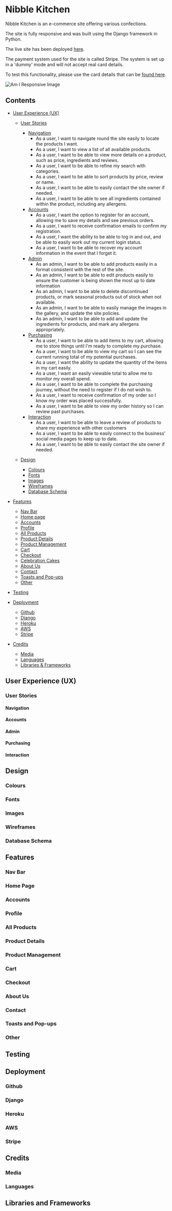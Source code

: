 # Nibble Kitchen

Nibble Kitchen is an e-commerce site offering various confections.

The site is fully responsive and was built using the Django framework in Python.

The live site has been deployed [here](https://nibble-kitchen.herokuapp.com/).

The payment system used for the site is called Stripe. The system is set up in a 'dummy' mode and will not accept real card details.

To test this functionality, please use the card details that can be [found here](https://stripe.com/docs/payments/accept-card-payments?platform=web&ui=elements#web-test-integration).

![Am I Responsive Image](assets/images/responsive.png)

## Contents

- [User Experience (UX)](#user-experience-ux)

  - [User Stories](#user-stories)

    - [Navigation](#navigation)
      - As a user, I want to navigate round the site easily to locate the products I want.
      - As a user, I want to view a list of all available products.
      - As a user, I want to be able to view more details on a product, such as price, ingredients and reviews.
      - As a user, I want to be able to refine my search with categories.
      - As a user, I want to be able to sort products by price, review or name.
      - As a user, I want to be able to easily contact the site owner if needed.
      - As a user, I want to be able to see all ingredients contained within the product, including any allergens.
    - [Accounts](#accounts)
      - As a user, I want the option to register for an account, allowing me to save my details and see previous orders.
      - As a user, I want to receive confirmation emails to confirm my registration.
      - As a user, I want the ability to be able to log in and out, and be able to easily work out my current login status.
      - As a user, I want to be able to recover my account information in the event that I forget it.
    - [Admin](#admin)
      - As an admin, I want to be able to add products easily in a format consistent with the rest of the site.
      - As an admin, I want to be able to edit products easily to ensure the customer is being shown the most up to date information
      - As an admin, I want to be able to delete discontinued products, or mark seasonal products out of stock when not available.
      - As an admin, I want to be able to easily manage the images in the gallery, and update the site policies.
      - As an admin, I want to be able to add and update the ingredients for products, and mark any allergens appropriately.
    - [Purchasing](#purchasing)
      - As a user, I want to be able to add items to my cart, allowing me to store things until I'm ready to complete my purchase.
      - As a user, I want to be able to view my cart so I can see the current running total of my potential purchases.
      - As a user, I want the ability to update the quantity of the items in my cart easily.
      - As a user, I want an easily viewable total to allow me to monitor my overall spend.
      - As a user, I want to be able to complete the purchasing journey, without the need to register if I do not wish to.
      - As a user, I want to receive confirmation of my order so I know my order was placed successfully.
      - As a user, I want to be able to view my order history so I can review past purchases.
    - [Interaction](#interaction)
      - As a user, I want to be able to leave a review of products to share my experience with other customers
      - As a user, I want to be able to easily connect to the business' social media pages to keep up to date.
      - As a user, I want to be able to easily contact the site owner if needed.

  - [Design](#design)
    - [Colours](#colour)
    - [Fonts](#fonts)
    - [Images](#images)
    - [Wireframes](#wireframes)
    - [Database Schema](#database-schema)

- [Features](#features)

  - [Nav Bar](#nav-bar)
  - [Home page](#home-page)
  - [Accounts](#accounts)
  - [Profile](#profile)
  - [All Products](#all-products)
  - [Product Details](#product-details)
  - [Product Management](#product-management)
  - [Cart](#cart)
  - [Checkout](#checkout)
  - [Celebration Cakes](#celebration-cakes)
  - [About Us](#about-us)
  - [Contact](#contact)
  - [Toasts and Pop-ups](#toasts-and-pop-ups)
  - [Other](#other)

- [Testing](#testing)
- [Deployment](#deployment)

  - [Github](#github)
  - [Django](#django)
  - [Heroku](#heroku)
  - [AWS](#clone)
  - [Stripe](#Stripe)

- [Credits](#credits)

  - [Media](#media)
  - [Languages](#languages)
  - [Libraries & Frameworks](#libraries-and-frameworks)

## User Experience (UX)

### User Stories

#### Navigation

#### Accounts

#### Admin

#### Purchasing

#### Interaction

## Design

### Colours

### Fonts

### Images

### Wireframes

### Database Schema

## Features

### Nav Bar

### Home Page

### Accounts

### Profile

### All Products

### Product Details

### Product Management

### Cart

### Checkout

### About Us

### Contact

### Toasts and Pop-ups

### Other

## Testing

## Deployment

### Github

### Django

### Heroku

### AWS

### Stripe

## Credits

### Media

### Languages

## Libraries and Frameworks
